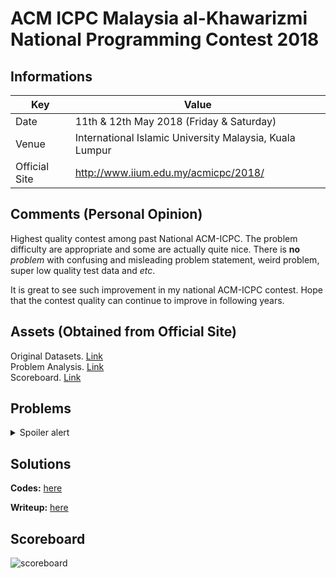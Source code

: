 # ACM ICPC Malaysia al-Khawarizmi National Programming Contest 2018

## Informations
| Key | Value |
| --- | --- |
| Date | 11th & 12th May 2018 (Friday & Saturday) |
| Venue | International Islamic University Malaysia, Kuala Lumpur |
| Official Site | <http://www.iium.edu.my/acmicpc/2018/> |

## Comments (Personal Opinion)
Highest quality contest among past National ACM-ICPC. The problem difficulty are appropriate and some are actually quite nice. There is **no** *problem* with confusing and misleading problem statement, weird problem, super low quality test data and *etc*.

It is great to see such improvement in my national ACM-ICPC contest. Hope that the contest quality can continue to improve in following years.

## Assets (Obtained from Official Site)
Original Datasets. [Link](https://github.com/limyunkai19/Malaysia-National-ACM-ICPC/files/2200087/problemset2018.zip) <br>
Problem Analysis. [Link](https://github.com/limyunkai19/Malaysia-National-ACM-ICPC/files/2200086/problemanalysis2018.pdf) <br>
Scoreboard. [Link](https://github.com/limyunkai19/Malaysia-National-ACM-ICPC/files/2200088/scoreboard2018.pdf) <br>

## Problems
<details>
<summary>Spoiler alert</summary><p>

| Problem | Type | Difficulty |
| ------- | ---- | ---------- |
| A - Aku Negaraku | Ad-Hoc - Simulation| Easy |
| B - Cheap Deliveries | Graph - TSP with DP | Hard |
| C - Eli’s Curious Mind | Dynamic Programming | Medium-Hard |
| D - Explorace | Graph - Direct MST | Medium |
| E - Matrix Multiplication Calculator | Ad-Hoc - Implementation | Easy |
| F - Sum of Sub Rectangle Areas | Math - Combinatorics + Algebra  | Very Hard |
| G - Wak Sani Satay | Ad-Hoc - Understanding Problem | Easy |
| H - Stroop Effect | Ad-Hoc - Understanding Problem | Medium |
| I - Super Ball | Dynamic Programming | Hard |
| J - Virus Outbreak | Identify the Pattern - Fibonacci | Easy-Medium |

</p></details>

## Solutions
**Codes:** [here](https://github.com/limyunkai19/Malaysia-National-ACM-ICPC/tree/master/2018/solution)

**Writeup:** [here](https://limyunkai.com/malaysia-acm-icpc-2018-solution-writeup/)

## Scoreboard
![scoreboard](https://user-images.githubusercontent.com/12468402/42795471-153e2a3e-89b7-11e8-8275-c8847ab09b2a.jpg)
